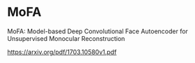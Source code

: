 # MoFA
MoFA: Model-based Deep Convolutional Face Autoencoder for Unsupervised Monocular Reconstruction

https://arxiv.org/pdf/1703.10580v1.pdf

